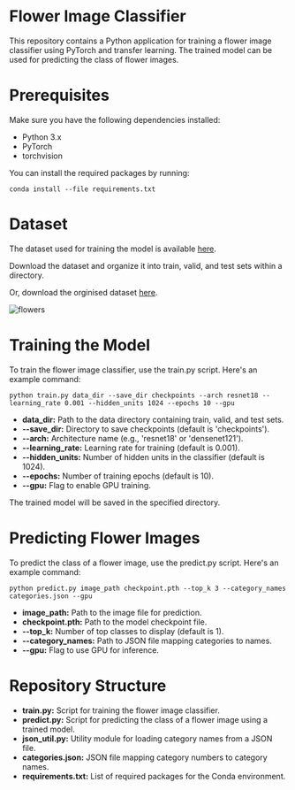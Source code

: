 # Flower Image Classifier

This repository contains a Python application for training a flower image classifier using PyTorch and transfer learning. The trained model can be used for predicting the class of flower images. 

# Prerequisites

Make sure you have the following dependencies installed:

- Python 3.x
- PyTorch
- torchvision

You can install the required packages by running:

```
conda install --file requirements.txt
```

# Dataset

The dataset used for training the model is available [here](https://www.robots.ox.ac.uk/~vgg/data/flowers/102/index.html).

Download the dataset and organize it into train, valid, and test sets within a directory.

Or, download the orginised dataset [here](https://file.io/rWfnLNDkEKUv).




![flowers](https://github.com/nikitaSisikin/FlowerClassificationPytorch/assets/74993680/cd1ec250-473c-403c-a853-633734b6236c)



# Training the Model

To train the flower image classifier, use the train.py script. Here's an example command:

```
python train.py data_dir --save_dir checkpoints --arch resnet18 --learning_rate 0.001 --hidden_units 1024 --epochs 10 --gpu
```

+ **data_dir:** Path to the data directory containing train, valid, and test sets.
+ **--save_dir:** Directory to save checkpoints (default is 'checkpoints').
+ **--arch:** Architecture name (e.g., 'resnet18' or 'densenet121').
+ **--learning_rate:** Learning rate for training (default is 0.001).
+ **--hidden_units:** Number of hidden units in the classifier (default is 1024).
+ **--epochs:** Number of training epochs (default is 10).
+ **--gpu:** Flag to enable GPU training.
  
The trained model will be saved in the specified directory.

# Predicting Flower Images

To predict the class of a flower image, use the predict.py script. Here's an example command:

```
python predict.py image_path checkpoint.pth --top_k 3 --category_names categories.json --gpu
```

+ **image_path:** Path to the image file for prediction.
+ **checkpoint.pth:** Path to the model checkpoint file.
+ **--top_k:** Number of top classes to display (default is 1).
+ **--category_names:** Path to JSON file mapping categories to names.
+ **--gpu:** Flag to use GPU for inference.
  
# Repository Structure

+ **train.py:** Script for training the flower image classifier.
+ **predict.py:** Script for predicting the class of a flower image using a trained model.
+ **json_util.py:** Utility module for loading category names from a JSON file.
+ **categories.json:** JSON file mapping category numbers to category names.
+ **requirements.txt:** List of required packages for the Conda environment.
